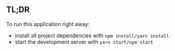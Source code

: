 ## TL;DR
To run this application right away:

* install all project dependencies with `npm install/yarn install`
* start the development server with `yarn start/npm start`
